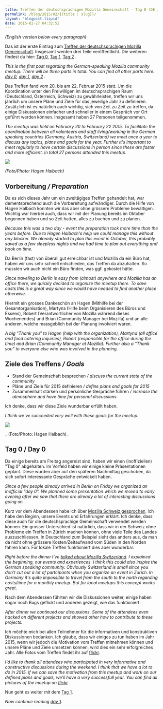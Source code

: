 ```yaml
---
title: Treffen der deutschsprachigen Mozilla Gemeinschaft - Tag 0 (DE / EN)
permalink: /blog/2015/02/{{title | slug}}/
layout: "blogpost.liquid"
date: 2015-02-27 04:32:52
---
```


_(English version below every paragraph)_

Das ist der erste Eintrag zum [Treffen der deutschsprachigen Mozilla Gemeinschaft](https://wiki.mozilla.org/De:Meeting:2015). Insgesamt werden drei Teile veröffentlicht. Die weiteren findest du hier: [Tag 0](http://michaelkohler.info/2015/mozilla-german-speaking-community-meetup-2015-day0), [Tag 1](http://michaelkohler.info/2015/mozilla-german-speaking-community-meetup-2015-day1), [Tag 2](http://michaelkohler.info/2015/mozilla-german-speaking-community-meetup-2015-day2) .

_This is the first post regarding the German-speaking Mozilla community meetup. There will be three parts in total. You can find all other parts here: [day 0](http://michaelkohler.info/2015/mozilla-german-speaking-community-meetup-2015-day0), [day 1](http://michaelkohler.info/2015/mozilla-german-speaking-community-meetup-2015-day1), [day 2](http://michaelkohler.info/2015/mozilla-german-speaking-community-meetup-2015-day2) ._

Das Treffen fand vom 20\. bis am 22\. Februar 2015 statt. Um die Koordination unter den Freiwilligen im deutschsprachigen Raum (Deutschland, Österreich, Schweiz) zu gewährleisten, treffen wir uns jährlich um unsere Pläne und Ziele für das jeweilige Jahr zu definieren. Zusätzlich ist es natürlich auch wichtig, sich von Zeit zu Zeit zu treffen, da einige Diskussionen einfacher und schneller in einem Gespräch vor Ort geführt werden können. Insgesamt haben 27 Personen teilgenommen.

_The meetup was held on February 20 to February 22 2015\. To facilitate the coordination between all volonteers and staff living/working in the German speaking countries (Germany, Austria, Switzerland) we meet once a year to discuss any topics, plans and goals for the year. Further it's important to meet regularly to have certain discussions in person since these are faster and more efficient. In total 27 persons attended this meetup._

![](https://c1.staticflickr.com/9/8645/16405536767_d3cf70ccec_b.jpg)

_(Foto/Photo: Hagen Halbach)_

## Vorbereitung _/ Preparation_

Da es sich dieses Jahr um ein zweitägiges Treffen gehandelt hat, war dementsprechend auch die Vorbereitung aufwändiger. Durch die Hilfe von Hagen Halbach konnten wir das aber ohne grössere Probleme bewältigen. Wichtig war hierbei auch, dass wir mit der Planung bereits im Oktober begonnen haben und so Zeit hatten, alles zu buchen und zu planen.

_Because this was a two day - event the preparation took more time than the years before. Due to Hagen Halbach's help we could manage this without any blocker. We already started to plan this event in October, this probably saved us a few sleepless nights and we had time to plan out everything and book on time._

Da Berlin (fast) von überall gut erreichbar ist und Mozilla da ein Büro hat, haben wir uns sehr schnell entschieden, das Treffen da abzuhalten. So mussten wir auch nicht ein Büro finden, was ggf. gekostet hätte.

_Since traveling to Berlin is easy from (almost) anywhere and Mozilla has an office there, we quickly decided to organize the meetup there. To save costs this is a great way since we would have needed to find another place otherwise._

Hiermit ein grosses Dankeschön an Hagen (Mithilfe bei der Gesamtorganisation), Martyna (Hilfe beim Organisieren des Büros und Essens), Robert (Verantwortlicher von Mozilla während dieses Wochenendes) und Brian (Community Manager bei Mozilla) und an alle anderen, welche massgeblich bei der Planung involviert waren.

_A big "Thank you" to Hagen (help with the organization), Martyna (all office and food catering inquiries), Robert (responsible for the office during the time) and Brian (Community Manager at Mozilla). Further also a "Thank you" to everyone else who was involved in the planning._

## Ziele des Treffens _/ Goals_

*   Stand der Gemeinschaft besprechen _/ discuss the current state of the community_
*   Pläne und Ziele für 2015 definieren _/ define plans and goals for 2015_
*   Zusammenhalt stärken und persönliche Gespräche führen _/ increase the atmosphere and have time for personal discussions_

Ich denke, dass wir diese Ziele wunderbar erfüllt haben.

_I think we've succeeded very well with these goals for the meetup._

![](https://c1.staticflickr.com/9/8639/16612818695_88540f287e_b.jpg)

_ (Foto/Photo: Hagen Halbach)_

## Tag 0 / Day 0

Da einige bereits am Freitag angereist sind, haben wir einen (inoffiziellen) "Tag 0" abgehalten. Im Vorfeld haben wir einige kleine Präsentationen geplant. Diese wurden aber auf den späteren Nachmittag geschoben, da sich sofort interessante Gespräche entwickelt haben.

_Since a few people already arrived in Berlin on Friday we organized an inofficial "day 0". We planned some presentation which we moved to early evening after we saw that there are already a lot of interesting discussions going on._

Kurz vor dem Abendessen habe ich über [Mozilla Schweiz gesprochen](https://mkohler.dev/presentations/mozilla-switzerland/index.html). Ich habe den Beginn, unsere Events und Erfahrungen erklärt. Ich denke, dass diese auch für die deutschsprachige Gemeinschaft verwendet werden können. Ein grosser Unterschied ist natürlich, dass wir in der Schweiz ohne Probleme ein Treffen in Zürich machen können, ohne viele Teile des Landes auszuschliessen. In Deutschland zum Beispiel sieht das anders aus, da man da nicht ohne grössere Kosten/Zeitaufwand vom Süden in den Norden fahren kann. Für lokale Treffen funktioniert dies aber wunderbar.

_Right before the dinner I've [talked about Mozilla Switzerland](https://mkohler.dev/presentations/mozilla-switzerland/index.html). I explained the beginning, our events and experiences. I think this could also inspire the German speaking community. Obviously Switzerland is small since you don't cut out a lot of partcipants when you organize an event in Zurich. In Germany it's quite impossible to travel from the south to the north regarding costs/time for a monthly meetup. But for local meetups this concept works great._

Nach dem Abendessen führten wir die Diskussionen weiter, einige haben sogar noch Bugs geflickt und anderen gezeigt, wie das funktioniert.

_After dinner we continued our discussions. Some of the attendees even hacked on different projects and showed other how to contribute to these projects._

Ich möchte mich bei allen Teilnehmer für die informativen und konstruktiven Diskussionen bedanken. Ich glaube, dass wir einiges zu tun haben im Jahr 2015, wenn wir jedoch die Motivation vom Treffen mitnehmen können und unsere Pläne und Ziele umsetzen können, wird dies ein sehr erfolgreiches Jahr. Alle Fotos vom Treffen findet ihr auf [flickr](https://wiki.mozilla.org/De:Meeting:2015#Fotos).

_I'd like to thank all attendees who participated in very informative and constructive discussions during the weekend. I think that we have a lot to do in 2015\. If we can save the motivation from this meetup and work on our defined plans and goals, we'll have a very successfull year. You can find all pictures of the meetup on [flickr](https://wiki.mozilla.org/De:Meeting:2015#Fotos)._

Nun geht es weiter mit dem [Tag 1](michaelkohler.info/2015/mozilla-german-speaking-community-meetup-2015-day1).

_Now continue reading [day 1](michaelkohler.info/2015/mozilla-german-speaking-community-meetup-2015-day1)._
